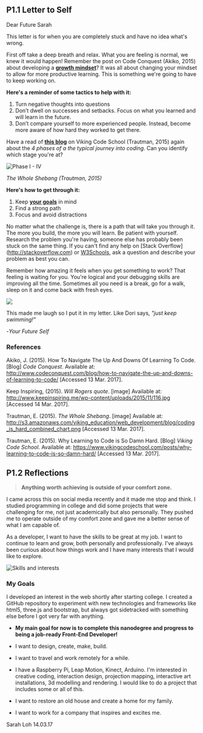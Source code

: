 ## P1.1 Letter to Self

Dear Future Sarah

This letter is for when you are completely stuck and have no idea what's wrong.

First off take a deep breath and relax. What you are feeling is normal, we knew it would happen! Remember the post on Code Conquest (Akiko, 2015) about developing a [**growth mindset**](http://www.codeconquest.com/blog/how-to-navigate-the-up-and-downs-of-learning-to-code/)? It was all about changing your mindset to allow for more productive learning. This is something we're going to have to keep working on.

**Here's a reminder of some tactics to help with it:**

1. Turn negative thoughts into questions
2. Don’t dwell on successes and setbacks. Focus on what you learned and will learn in the future.
3. Don’t compare yourself to more experienced people. Instead, become more aware of how hard they worked to get there.

Have a read of [**this blog**](https://www.vikingcodeschool.com/posts/why-learning-to-code-is-so-damn-hard) on Viking Code School (Trautman, 2015) again about the *4 phases of a the typical journey into coding*. Can you identify which stage you're at?

![Phase I - IV](http://s3.amazonaws.com/viking_education/web_development/blog/coding_is_hard_combined_chart.png)

*The Whole Shebang (Trautman, 2015)*

**Here's how to get through it:**

1. Keep [**your goals**](#goals) in mind
2. Find a strong path
3. Focus and avoid distractions

No matter what the challenge is, there is a path that will take you through it. The more you build, the more you will learn. Be patient with yourself. Research the problem you're having, someone else has probably been stuck on the same thing. If you can't find any help on [Stack Overflow] (http://stackoverflow.com) or [W3Schools](https://www.w3schools.com/), ask a question and describe your problem as best you can.

Remember how amazing it feels when you get something to work? That feeling is waiting for you. You're logical and your debugging skills are improving all the time. Sometimes all you need is a break, go for a walk, sleep on it and come back with fresh eyes.

![](http://www.keepinspiring.me/wp-content/uploads/2015/11/116.jpg)

This made me laugh so I put it in my letter. Like Dori says, *"just keep swimming!"*

-*Your Future Self*

### References
Akiko, J. (2015). How To Navigate The Up And Downs Of Learning To Code. [Blog] *Code Conquest*. Available at: http://www.codeconquest.com/blog/how-to-navigate-the-up-and-downs-of-learning-to-code/ [Accessed 13 Mar. 2017].

Keep Inspiring, (2015). *Will Rogers quote*. [image] Available at: http://www.keepinspiring.me/wp-content/uploads/2015/11/116.jpg [Accessed 14 Mar. 2017].

Trautman, E. (2015). *The Whole Shebang*. [image] Available at: http://s3.amazonaws.com/viking_education/web_development/blog/coding_is_hard_combined_chart.png [Accessed 13 Mar. 2017].

Trautman, E. (2015). Why Learning to Code is So Damn Hard. [Blog] *Viking Code School*. Available at: https://www.vikingcodeschool.com/posts/why-learning-to-code-is-so-damn-hard/ [Accessed 13 Mar. 2017].

## P1.2 Reflections
 
>**Anything worth achieving is outside of your comfort zone.**

I came across this on social media recently and it made me stop and think. I studied programming in college and did some projects that were challenging for me, not just academically but also personally. They pushed me to operate outside of my comfort zone and gave me a better sense of what I am capable of.

As a developer, I want to have the skills to be great at my job. I want to continue to learn and grow, both personally and professionally. I've always been curious about how things work and I have many interests that I would like to explore.

![Skills and interests](https://dl.dropboxusercontent.com/u/135814966/UDACITY_P1_wordle.png)

### My Goals <a name="goals"></a>

I developed an interest in the web shortly after starting college. I created a GitHub repository to experiment with new technologies and frameworks like html5, three.js and bootstrap, but always got sidetracked with something else before I got very far with anything. 

- **My main goal for now is to complete this nanodegree and progress to being a job-ready Front-End Developer!**

- I want to design, create, make, build.
- I want to travel and work remotely for a while. 
- I have a Raspberry Pi, Leap Motion, Kinect, Arduino. I'm interested in creative coding, interaction design, projection mapping, interactive art installations, 3d modelling and rendering. I would like to do a project that includes some or all of this. 
- I want to restore an old house and create a home for my family.
- I want to work for a company that inspires and excites me.

Sarah Loh
14.03.17

